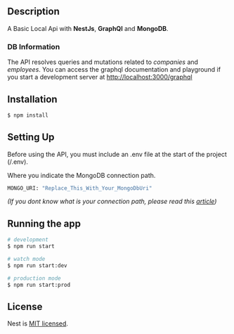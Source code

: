 ## Description

A Basic Local Api with **NestJs**, **GraphQl** and **MongoDB**.

### DB Information

The API resolves queries and mutations related to *companies* and *employees*.
You can access the graphql documentation and playground if you start a development server at [http://localhost:3000/graphql](http://localhost:3000/graphql)

## Installation

```bash
$ npm install
```

## Setting Up
Before using the API, you must include an .env file at the start of the project (/.env).

Where you indicate the MongoDB connection path.

```bash
MONGO_URI: "Replace_This_With_Your_MongoDbUri"
```

_(If you dont know what is your connection path, please read this [article](https://www.mongodb.com/docs/atlas/driver-connection/#connect-your-application))_

## Running the app

```bash
# development
$ npm run start

# watch mode
$ npm run start:dev

# production mode
$ npm run start:prod
```

## License

Nest is [MIT licensed](LICENSE).
